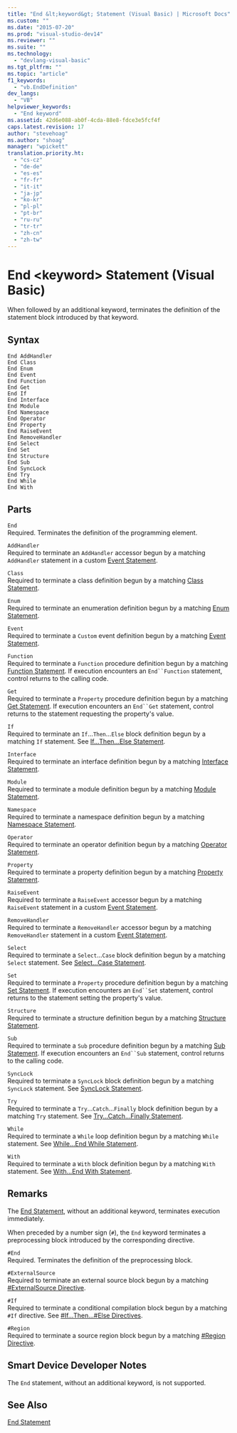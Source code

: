 ```yaml
---
title: "End &lt;keyword&gt; Statement (Visual Basic) | Microsoft Docs"
ms.custom: ""
ms.date: "2015-07-20"
ms.prod: "visual-studio-dev14"
ms.reviewer: ""
ms.suite: ""
ms.technology: 
  - "devlang-visual-basic"
ms.tgt_pltfrm: ""
ms.topic: "article"
f1_keywords: 
  - "vb.EndDefinition"
dev_langs: 
  - "VB"
helpviewer_keywords: 
  - "End keyword"
ms.assetid: 42d6e088-ab0f-4cda-88e8-fdce3e5fcf4f
caps.latest.revision: 17
author: "stevehoag"
ms.author: "shoag"
manager: "wpickett"
translation.priority.ht: 
  - "cs-cz"
  - "de-de"
  - "es-es"
  - "fr-fr"
  - "it-it"
  - "ja-jp"
  - "ko-kr"
  - "pl-pl"
  - "pt-br"
  - "ru-ru"
  - "tr-tr"
  - "zh-cn"
  - "zh-tw"
---
```

# End &lt;keyword&gt; Statement (Visual Basic)
When followed by an additional keyword, terminates the definition of the statement block introduced by that keyword.  
  
## Syntax  
  
```  
End AddHandler  
End Class   
End Enum   
End Event   
End Function   
End Get   
End If   
End Interface   
End Module   
End Namespace   
End Operator   
End Property   
End RaiseEvent  
End RemoveHandler  
End Select   
End Set   
End Structure   
End Sub   
End SyncLock   
End Try   
End While   
End With  
```  
  
## Parts  
 `End`  
 Required. Terminates the definition of the programming element.  
  
 `AddHandler`  
 Required to terminate an `AddHandler` accessor begun by a matching `AddHandler` statement in a custom [Event Statement](../../../visual-basic/language-reference/statements/event-statement.md).  
  
 `Class`  
 Required to terminate a class definition begun by a matching [Class Statement](../../../visual-basic/language-reference/statements/class-statement.md).  
  
 `Enum`  
 Required to terminate an enumeration definition begun by a matching [Enum Statement](../../../visual-basic/language-reference/statements/enum-statement.md).  
  
 `Event`  
 Required to terminate a `Custom` event definition begun by a matching [Event Statement](../../../visual-basic/language-reference/statements/event-statement.md).  
  
 `Function`  
 Required to terminate a `Function` procedure definition begun by a matching [Function Statement](../../../visual-basic/language-reference/statements/function-statement.md). If execution encounters an `End``Function` statement, control returns to the calling code.  
  
 `Get`  
 Required to terminate a `Property` procedure definition begun by a matching [Get Statement](../../../visual-basic/language-reference/statements/get-statement.md). If execution encounters an `End``Get` statement, control returns to the statement requesting the property's value.  
  
 `If`  
 Required to terminate an `If`...`Then`...`Else` block definition begun by a matching `If` statement. See [If...Then...Else Statement](../../../visual-basic/language-reference/statements/if-then-else-statement.md).  
  
 `Interface`  
 Required to terminate an interface definition begun by a matching [Interface Statement](../../../visual-basic/language-reference/statements/interface-statement.md).  
  
 `Module`  
 Required to terminate a module definition begun by a matching [Module Statement](../../../visual-basic/language-reference/statements/module-statement.md).  
  
 `Namespace`  
 Required to terminate a namespace definition begun by a matching [Namespace Statement](../../../visual-basic/language-reference/statements/namespace-statement.md).  
  
 `Operator`  
 Required to terminate an operator definition begun by a matching [Operator Statement](../../../visual-basic/language-reference/statements/operator-statement.md).  
  
 `Property`  
 Required to terminate a property definition begun by a matching [Property Statement](../../../visual-basic/language-reference/statements/property-statement.md).  
  
 `RaiseEvent`  
 Required to terminate a `RaiseEvent` accessor begun by a matching `RaiseEvent` statement in a custom [Event Statement](../../../visual-basic/language-reference/statements/event-statement.md).  
  
 `RemoveHandler`  
 Required to terminate a `RemoveHandler` accessor begun by a matching `RemoveHandler` statement in a custom [Event Statement](../../../visual-basic/language-reference/statements/event-statement.md).  
  
 `Select`  
 Required to terminate a `Select`...`Case` block definition begun by a matching `Select` statement. See [Select...Case Statement](../../../visual-basic/language-reference/statements/select-case-statement.md).  
  
 `Set`  
 Required to terminate a `Property` procedure definition begun by a matching [Set Statement](../../../visual-basic/language-reference/statements/set-statement.md). If execution encounters an `End``Set` statement, control returns to the statement setting the property's value.  
  
 `Structure`  
 Required to terminate a structure definition begun by a matching [Structure Statement](../../../visual-basic/language-reference/statements/structure-statement.md).  
  
 `Sub`  
 Required to terminate a `Sub` procedure definition begun by a matching [Sub Statement](../../../visual-basic/language-reference/statements/sub-statement.md). If execution encounters an `End``Sub` statement, control returns to the calling code.  
  
 `SyncLock`  
 Required to terminate a `SyncLock` block definition begun by a matching `SyncLock` statement. See [SyncLock Statement](../../../visual-basic/language-reference/statements/synclock-statement.md).  
  
 `Try`  
 Required to terminate a `Try`...`Catch`...`Finally` block definition begun by a matching `Try` statement. See [Try...Catch...Finally Statement](../../../visual-basic/language-reference/statements/try-catch-finally-statement.md).  
  
 `While`  
 Required to terminate a `While` loop definition begun by a matching `While` statement. See [While...End While Statement](../../../visual-basic/language-reference/statements/while-end-while-statement.md).  
  
 `With`  
 Required to terminate a `With` block definition begun by a matching `With` statement. See [With...End With Statement](../../../visual-basic/language-reference/statements/with-end-with-statement.md).  
  
## Remarks  
 The [End Statement](../../../visual-basic/language-reference/statements/end-statement.md), without an additional keyword, terminates execution immediately.  
  
 When preceded by a number sign (`#`), the `End` keyword terminates a preprocessing block introduced by the corresponding directive.  
  
 `#End`  
 Required. Terminates the definition of the preprocessing block.  
  
 `#ExternalSource`  
 Required to terminate an external source block begun by a matching [#ExternalSource Directive](../../../visual-basic/language-reference/directives/externalsource-directive.md).  
  
 `#If`  
 Required to terminate a conditional compilation block begun by a matching `#If` directive. See [#If...Then...#Else Directives](../../../visual-basic/language-reference/directives/if-then-else-directives.md).  
  
 `#Region`  
 Required to terminate a source region block begun by a matching [#Region Directive](../../../visual-basic/language-reference/directives/region-directive.md).  
  
## Smart Device Developer Notes  
 The `End` statement, without an additional keyword, is not supported.  
  
## See Also  
 [End Statement](../../../visual-basic/language-reference/statements/end-statement.md)